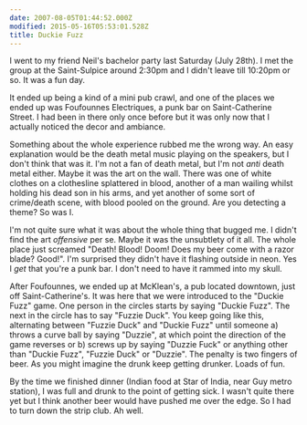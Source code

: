 ```yaml
---
date: 2007-08-05T01:44:52.000Z
modified: 2015-05-16T05:53:01.528Z
title: Duckie Fuzz
---
```


I went to my friend Neil's bachelor party last Saturday (July 28th). I
met the group at the Saint-Sulpice around 2:30pm and I didn't leave
till 10:20pm or so. It was a fun day.

It ended up being a kind of a mini pub crawl, and one of the places we
ended up was Foufounnes Electriques, a punk bar on Saint-Catherine
Street. I had been in there only once before but it was only now that
I actually noticed the decor and ambiance.

Something about the whole experience rubbed me the wrong way. An easy
explanation would be the death metal music playing on the speakers,
but I don't think that was it. I'm not a fan of death metal, but I'm
not *anti* death metal either. Maybe it was the art on the wall. There
was one of white clothes on a clothesline splattered in blood, another
of a man wailing whilst holding his dead son in his arms, and yet
another of some sort of crime/death scene, with blood pooled on the
ground. Are you detecting a theme? So was I. 

I'm not quite sure what it was about the whole thing that bugged me. I
didn't find the art *offensive* per se. Maybe it was the unsubtlety of
it all. The whole place just screamed "Death! Blood! Doom! Does my
beer come with a razor blade? Good!". I'm surprised they didn't have
it flashing outside in neon. Yes I *get* that you're a punk bar. I
don't need to have it rammed into my skull.

After Foufounnes, we ended up at McKlean's, a pub located downtown,
just off Saint-Catherine's. It was here that we were introduced to the
"Duckie Fuzz" game. One person in the circles starts by saying "Duckie
Fuzz". The next in the circle has to say "Fuzzie Duck". You keep going
like this, alternating between "Fuzzie Duck" and "Duckie Fuzz" until
someone a) throws a curve ball by saying "Duzzie", at which point the
direction of the game reverses or b) screws up by saying "Duzzie Fuck"
or anything other than "Duckie Fuzz", "Fuzzie Duck" or "Duzzie". The
penalty is two fingers of beer. As you might imagine the drunk keep
getting drunker. Loads of fun.

By the time we finished dinner (Indian food at Star of India, near Guy
metro station), I was full and drunk to the point of getting sick. I
wasn't quite there yet but I think another beer would have pushed me
over the edge. So I had to turn down the strip club. Ah well.
